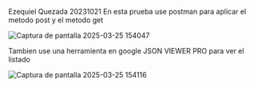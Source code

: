 Ezequiel Quezada 20231021 
En esta prueba use postman para aplicar el metodo post y el metodo get 


![Captura de pantalla 2025-03-25 154047](https://github.com/user-attachments/assets/df664ead-6eab-474b-b95f-d71d9f19c1fb)

Tambien use una herramienta en google JSON VIEWER PRO para ver el listado

![Captura de pantalla 2025-03-25 154116](https://github.com/user-attachments/assets/f9629ac3-b636-4214-a89d-c993c12df596)
